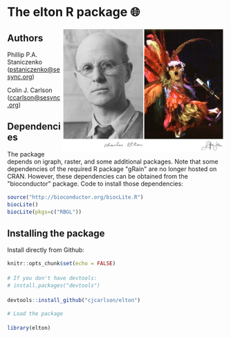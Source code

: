 # The elton R package :globe_with_meridians:


<img align="right" src="two of them.jpg" height="285"/>

Authors
----------

Phillip P.A. Staniczenko (pstaniczenko@sesync.org)

Colin J. Carlson (ccarlson@sesync.org)

Dependencies
----------------------

The package depends on igraph, raster, and some additional packages. Note that some dependencies of the required R package "gRain" are no longer hosted on CRAN. However, these dependencies can be obtained from the "bioconductor" package. Code to install those dependencies:

``` r 
source("http://bioconductor.org/biocLite.R") 
biocLite() 
biocLite(pkgs=c("RBGL"))
``` 

Installing the package
----------------------

Install directly from Github:

``` r
knitr::opts_chunk$set(echo = FALSE)

# If you don't have devtools:
# install.packages("devtools")

devtools::install_github("cjcarlson/elton")
```

``` r
# Load the package

library(elton)
```
